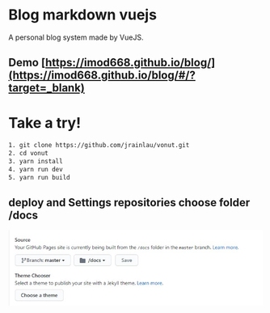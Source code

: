 # Blog markdown vuejs
A personal blog system made by VueJS.
## Demo [https://imod668.github.io/blog/](https://imod668.github.io/blog/#/?target=_blank)
# Take a try!
```
1. git clone https://github.com/jrainlau/vonut.git
2. cd vonut 
3. yarn install
4. yarn run dev
5. yarn run build

```
## deploy and Settings repositories choose folder /docs


![alt](https://github.com/imod668/blog/blob/master/screen.jpg)
